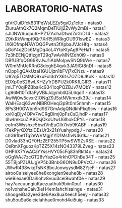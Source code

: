 # LABORATORIO-NATAS
gtVrDuiDfck831PqWsLEZy5gyDz1clto - natas0  
ZluruAthQk7Q2MqmDeTiUij2ZvWy2mBi - natas1  
sJIJNW6ucpu6HPZ1ZAchaDtwd7oGrD14 - natas2  
Z9tkRkWmpt9Qr7XrR5jWRkgOU901swEZ - natas3  
iX6IOfmpN7AYOQGPwtn3fXpbaJVJcHfq - natas4  
aGoY4q2Dc6MgDq4oL4YtoKtyAg9PeHa1 - natas5  
7z3hEENjQtflzgnT29q7wAvMNfZdh0i9 - natas6  
DBfUBfqQG69KvJvJ1iAbMoIpwSNQ9bWe - natas7  
W0mMhUcRRnG8dcghE4qvk3JA9lGt8nDl - natas8  
nOpp1igQAkUzaI1GUUjzn1bFVj7xCNzu - natas9  
U82q5TCMMQ9xuFoI3dYX61s7OZD9JKoK - natas10  
EDXp0pS26wLKHZy1rDBPUZk0RKfLGIR3 - natas11  
jmLTY0qiPZBbaKc9341cqPQZBJv7MQbY - natas12  
Lg96M10TdfaPyVBkJdjymbllQ5L6qdl1 - natas13  
AwWj0w5cvxrZiONgZ9J5stNVkmxdk39J - natas14  
WaIHEacj63wnNIBROHeqi3p9t0m5nhmh - natas15  
8Ps3H0GWbn5rd9S7GmAdgQNdkhPkq9cw - natas16  
xvKIqDjy4OPv7wCRgDlmj0pFsCsDjhdP - natas17  
4IwIrekcuZlA9OsjOkoUtwU6lhokCPYs - natas18  
eofm3Wsshxc5bwtVnEuGIlr7ivb9KABF - natas19  
IFekPyrQXftziDEsUr3x21sYuahypdgJ - natas20  
chG9fbe1Tq2eWVMgjYYD1MsfIvN461kJ - natas21  
D0vlad33nQF0Hz2EP255TP5wSW9ZsRSE - natas22  
OsRmXFguozKpTZZ5X14zNO43379LZveg - natas23  
GHF6X7YwACaYYssHVY05cFq83hRktl4c - natas24  
oGgWAJ7zcGT28vYazGo4rkhOPDhBu34T - natas25  
55TBjpPZUUJgVP5b3BnbG6ON9uDPVzCJ - natas26  
JWwR438wkgTsNKBbcJoowyysdM82YjeF - natas27  
airooCaiseiyee8he8xongien9euhe8b - natas28  
wie9iexae0Daihohv8vuu3cei9wahf0e - natas29  
hay7aecuungiuKaezuathuk9biin0pu1 - natas30  
no1vohsheCaiv3ieH4em1ahchisainge - natas31  
shoogeiGa2yee3de6Aex8uaXeech5eey - natas32  
shu5ouSu6eicielahhae0mohd4ui5uig - natas33  
